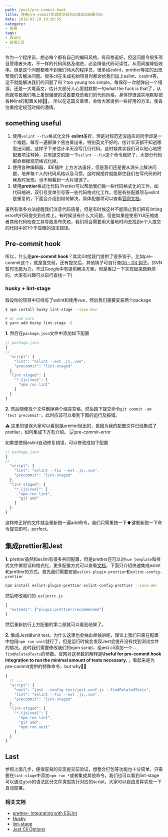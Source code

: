 ```yaml
---
path: /post/pre-commit-hook
title: 使用pre-commit实现提交前验证或自动部署代码
date: 2018-03-29 10:20:55
category:
- 前端
tags:
- 自动化
- 前端工具
---
```


作为一个程序员，想必每个都有自己的编码风格。有风格虽好，但这问题令很多项目管理者头疼，不一样的代码风格及缩进，必会降低代码可读性，从而间接降低效率。但是这个问题都难不到我们伟大的程序员，很多如eslint，prettier等库的出现帮我们去解决问题。很多cli在生成初始项目时都会给我们加上eslint、csslint等，这不就能解决我们的问题了吗？too young too simple，每保存一次就弹出一个错误，还是一大堆英文，估计大部分人心里就默默一句what the fuck is that了，从而就导致我们嘴上虽很强硬的说着要规范我们的代码风格，身体却很诚实地默默把各种lint的配置关掉🤷🏼‍。
所以在这篇文章里，会给大家提供一些好用的方法，使各位重拾定规范时候的激情。

<!-- more -->
## something useful

1. 使用`eslint --fix`格式化文件
**eslint**虽好，但是对规范还没适应的同学却是一个难题，每写一遍都弹个黑白屏出来，特别英文不好的，估计半天都不知道哪里出问题，这样子下来估计半天没写几行代码。这时候其实我们可以贴心地把配置项注释掉，只有提交前跑一下`eslint --fix`这个命令就好了，大部分代码都会根据规范格式化掉。
2. 使用各种编辑器、IDE插件
上方方法虽好，但是我们还是要从源头上解决问题，培养每个人的代码风格以及习惯，这时候插件就能帮住我们在写代码的时候及时发现，也不用看到一大片错误了。
3. 使用**prettier**格式化代码
Prettier可以帮助我们做一些代码格式化的工作，如代码缩进，双引号变单引号等一些代码格式化工作，但是有些配置项与eslint是重复的，下面会介绍到如何解决。具体配置项可以查看[官网文档](https://prettier.io/docs/en/install.html)。

虽然有很多方法提醒我们注意代码质量，但是有时候这并不能阻止我们把有linting error的代码提交到仓库上。有时候没有什么大问题，但是如果是使用YUI压缩或者其他代码检查工具导致发布失败，我们将会需要用大量地时间去找到n个人提交的代码中的1个不显眼的语法错误。

## Pre-commit hook

所以，什么是**pre-commit hook**？其实Git给我门提供了很多钩子，比如pre-commit这个，就是提交前，还有提交后，其他钩子可自行查[Git - Git 钩子](https://git-scm.com/book/zh/v2/%E8%87%AA%E5%AE%9A%E4%B9%89-Git-Git-%E9%92%A9%E5%AD%90)。(SVN暂时无能为力，不过Google中有提供解决方案，但是看过一下实现起来颇麻烦的，大家有兴趣可以自行查找一下)

### husky + lint-stage

假设你的项目中已经有了eslint和使用vue，然后我们需要安装两个package

```bash
$ npm install husky lint-stage --save-dev

# or use yarn
$ yarn add husky lint-stage -D
```

**1.**    然后在`package.json`文件中添加如下配置

```javascript
// package.json
{
// ...
  "script": {
    "lint": "eslint --ext .js,.vue",
    "precommit": "lint-staged"
  },
  "lint-staged": {
    "*.{js|vue}": [
      "npm run lint"
    ]
  }
}
```

**2.**    然后随便找个文件删掉两个缩进空格，然后跑下提交命令`git commit -am 'test precommit'`，此时应该可以看到下图的运行及报错。

⚠️ 这里的错误大家可以看到是preiiter抛出的，是因为我的配置文件已经集成了prettier，如何集成下方有介绍。
![pre-commit-error](http://kiit-1253813979.file.myqcloud.com/pre-commit-hook/lint-error.jpg)

如果想使用eslint自动修复错误，可以修改成如下配置

```javascript
// package.json
{
// ...
  "script": {
    "lint": "eslint --fix --ext .js,.vue",
    "precommit": "lint-staged"
  },
  "lint-staged": {
    "*.{js|vue}": [
      "npm run lint",
      "git add"
    ]
  }
}
```

这样修正好的文件就会重新跑一遍add命令，我们只需重按一下⬆️键重新跑一下命令提交即可，perfect。

## 集成prettier和Jest

**1.**    prettier虽然和eslint有很多共同配置，但是prettier还可以对`vue template`和样式文件做验证和格式化，更多配置方式可以查看[文档](https://prettier.io/docs/en/index.html)，下面只介绍快速集成eslint和prettier的方式。首先我们需要安装`eslint-plugin-prettier`和`eslint-config-prettier`

```bash
npm install eslint-plugin-prettier eslint-config-prettier --save-dev
```

然后修改我们的`.eslintrc.js`

```javascript
{
  "extends": ["plugin:prettier/recommended"]
}
```

然后重新执行上方配置的第二部就可以看到结果了。

**2.**    集成Jest做unit test。为什么这里也会抽出单独讲呢，理论上我们只需在配置中加段`npm run unit`就行了，但是运行时候会发现Jest会提升没有找到测试文件的情况。此时我们需要修改我们的npm script，给jest cli添加一个`--findRelatedTests`的参数。官网对这参数的解释是**Useful for pre-commit hook integration to run the minimal amount of tests necessary.** ，看起来是为pre-commit提供的特殊命令，but why🤷🏼‍

```javascript
{
  // ...
  "script": {
    "unit": "jest --config test/jest.conf.js --findRelatedTests",
    "lint": "eslint --fix --ext .js,.vue",
    "precommit": "lint-staged"
  },
  "lint-staged": {
    "*.{js|vue}": [
      "npm run lint",
      "git add",
      "npm run unit"
    ]
  }
}
```

## Last

参照上面几步，便很容易的实现提交前验证，想整合打包等功能也十分简单，只需要在`lint-stage`中添加`npm run *`或者集成其他命令。我们也可以看到lint-stage可以通过`glob`的语法区分文件类型执行对应的script，大家可以自由发挥实现一下自动部署。

### 相关文档

* [prettier- Integrating with ESLint](https://prettier.io/docs/en/eslint.html)
* [Husky](https://github.com/typicode/husky/tree/master)
* [lint-stage](https://www.npmjs.com/package/lint-staged)
* [Jest Cli Options](https://facebook.github.io/jest/docs/en/cli.html#findrelatedtests-spaceseparatedlistofsourcefiles)
